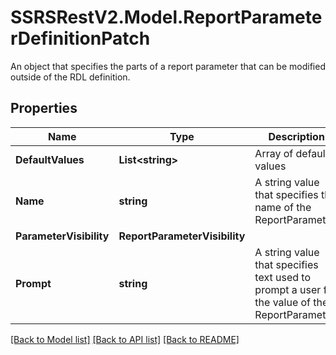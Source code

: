 # SSRSRestV2.Model.ReportParameterDefinitionPatch
An object that specifies the parts of a report parameter that can be modified outside of the RDL definition.

## Properties

Name | Type | Description | Notes
------------ | ------------- | ------------- | -------------
**DefaultValues** | **List&lt;string&gt;** | Array of default values | [optional] 
**Name** | **string** | A string value that specifies the name of the ReportParameter. | [optional] 
**ParameterVisibility** | **ReportParameterVisibility** |  | [optional] 
**Prompt** | **string** | A string value that specifies text used to prompt a user for the value of the ReportParameter. | [optional] 

[[Back to Model list]](../../README.md#documentation-for-models) [[Back to API list]](../../README.md#documentation-for-api-endpoints) [[Back to README]](../../README.md)

